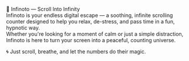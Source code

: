 🌟 Infinoto — Scroll Into Infinity<br>
Infinoto is your endless digital escape — a soothing, infinite scrolling counter designed to help you relax, de-stress, and pass time in a fun, hypnotic way.<br> Whether you're looking for a moment of calm or just a simple distraction, Infinoto is here to turn your screen into a peaceful, counting universe.

🌀 Just scroll, breathe, and let the numbers do their magic.
